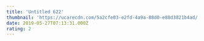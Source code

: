 ```yaml
---
title: 'Untitled 622'
thumbnail: 'https://ucarecdn.com/5a2cfe03-e2fd-4a9a-88d0-e88d3821b4ad/'
date: 2019-05-27T07:13:31.000Z
rating: 2
---
```


